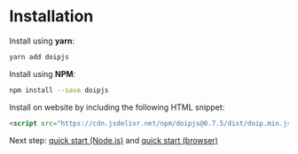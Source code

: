 # Installation

Install using **yarn**:

```bash
yarn add doipjs
```

Install using **NPM**:

```bash
npm install --save doipjs
```

Install on website by including the following HTML snippet:

```html
<script src="https://cdn.jsdelivr.net/npm/doipjs@0.7.5/dist/doip.min.js"></script>
```

Next step: [quick start (Node.js)](quickstart-nodejs.md) and [quick start (browser)](quickstart-browser.md)
